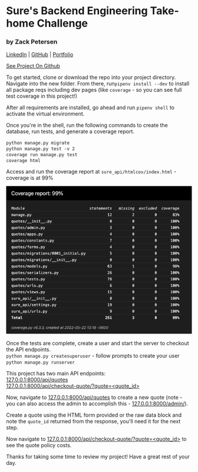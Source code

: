 # Sure's Backend Engineering Take-home Challenge

### by Zack Petersen

[LinkedIn](https://www.linkedin.com/in/zackcpetersen/) | [GitHub](https://github.com/zackcpetersen)
| [Portfolio](https://zackcpetersen.com/)

[See Project On Github](https://github.com/zackcpetersen/sure_api)

To get started, clone or download the repo into your project directory. Navigate into the new folder. From there,
run`pipenv install --dev`
to install all package reqs including dev pages (like `coverage` - so you can see full test coverage in this project!)

After all requirements are installed, go ahead and run
`pipenv shell` to activate the virtual environment.

Once you're in the shell, run the following commands to create the database, run tests, and generate a coverage report.

```
python manage.py migrate
python manage.py test -v 2
coverage run manage.py test
coverage html
```

Access and run the coverage report at `sure_api/htmlcov/index.html` - coverage is at 99%

![](images/sure-api-coverage-report.png)

Once the tests are complete, create a user and start the server to checkout the API endpoints. <br>
`python manage.py createsuperuser` - follow prompts to create your user <br>
`python manage.py runserver`

This project has two main API endpoints: <br>
[127.0.0.1:8000/api/quotes](http://127.0.0.1:8000/api/quotes/) <br>
[127.0.0.1:8000/api/checkout-quote/?quote=<quote_id>](http://127.0.0.1:8000/api/checkout-quote/?quote=<quote_id>)

Now, navigate to [127.0.0.1:8000/api/quotes](http://127.0.0.1:8000/api/quotes/) to create a new quote (note - you can
also access the admin to accomplish this - [127.0.0.1:8000/admin/](http://127.0.0.1:8000/admin/)).

Create a quote using the HTML form provided or the raw data block and note the `quote_id` returned from the response,
you'll need it for the next step.

Now navigate to
[127.0.0.1:8000/api/checkout-quote/?quote=<quote_id>](http://127.0.0.1:8000/api/checkout-quote/?quote=<quote_id>)
to see the quote policy costs.

Thanks for taking some time to review my project! Have a great rest of your day.
